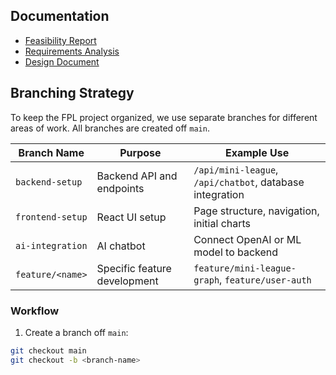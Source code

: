 ## Documentation
- [Feasibility Report](feasibility.md)
- [Requirements Analysis](requirements.md)
- [Design Document](design.md)

## Branching Strategy

To keep the FPL project organized, we use separate branches for different areas of work. All branches are created off `main`.  

| Branch Name       | Purpose                     | Example Use                                   |
|------------------|----------------------------|---------------------------------------------|
| `backend-setup`   | Backend API and endpoints  | `/api/mini-league`, `/api/chatbot`, database integration |
| `frontend-setup`  | React UI setup             | Page structure, navigation, initial charts  |
| `ai-integration`  | AI chatbot                 | Connect OpenAI or ML model to backend       |
| `feature/<name>`  | Specific feature development | `feature/mini-league-graph`, `feature/user-auth` |

### Workflow
1. Create a branch off `main`:
```bash
git checkout main
git checkout -b <branch-name>
